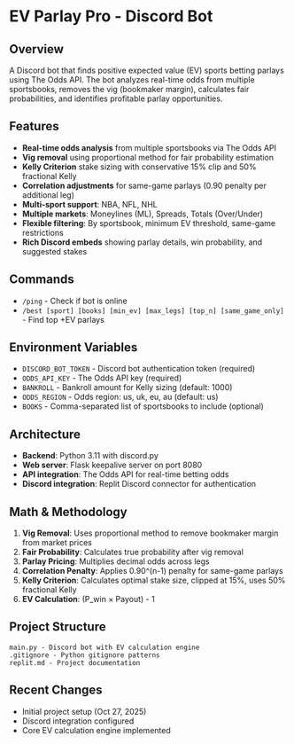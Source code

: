 # EV Parlay Pro - Discord Bot

## Overview
A Discord bot that finds positive expected value (EV) sports betting parlays using The Odds API. The bot analyzes real-time odds from multiple sportsbooks, removes the vig (bookmaker margin), calculates fair probabilities, and identifies profitable parlay opportunities.

## Features
- **Real-time odds analysis** from multiple sportsbooks via The Odds API
- **Vig removal** using proportional method for fair probability estimation
- **Kelly Criterion** stake sizing with conservative 15% clip and 50% fractional Kelly
- **Correlation adjustments** for same-game parlays (0.90 penalty per additional leg)
- **Multi-sport support**: NBA, NFL, NHL
- **Multiple markets**: Moneylines (ML), Spreads, Totals (Over/Under)
- **Flexible filtering**: By sportsbook, minimum EV threshold, same-game restrictions
- **Rich Discord embeds** showing parlay details, win probability, and suggested stakes

## Commands
- `/ping` - Check if bot is online
- `/best [sport] [books] [min_ev] [max_legs] [top_n] [same_game_only]` - Find top +EV parlays

## Environment Variables
- `DISCORD_BOT_TOKEN` - Discord bot authentication token (required)
- `ODDS_API_KEY` - The Odds API key (required)
- `BANKROLL` - Bankroll amount for Kelly sizing (default: 1000)
- `ODDS_REGION` - Odds region: us, uk, eu, au (default: us)
- `BOOKS` - Comma-separated list of sportsbooks to include (optional)

## Architecture
- **Backend**: Python 3.11 with discord.py
- **Web server**: Flask keepalive server on port 8080
- **API integration**: The Odds API for real-time betting odds
- **Discord integration**: Replit Discord connector for authentication

## Math & Methodology
1. **Vig Removal**: Uses proportional method to remove bookmaker margin from market prices
2. **Fair Probability**: Calculates true probability after vig removal
3. **Parlay Pricing**: Multiplies decimal odds across legs
4. **Correlation Penalty**: Applies 0.90^(n-1) penalty for same-game parlays
5. **Kelly Criterion**: Calculates optimal stake size, clipped at 15%, uses 50% fractional Kelly
6. **EV Calculation**: (P_win × Payout) - 1

## Project Structure
```
main.py - Discord bot with EV calculation engine
.gitignore - Python gitignore patterns
replit.md - Project documentation
```

## Recent Changes
- Initial project setup (Oct 27, 2025)
- Discord integration configured
- Core EV calculation engine implemented

